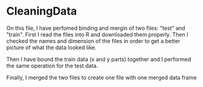 # CleaningData
On this file, I have perfomed binding and mergin of two files: "test" and "train".
First I read the files into R and downloaded them properly. Then I checked the names and dimension of the files in order
to get a better picture of what the data looked like.

Then I have bound the train data (x and y parts) together and I performed the same operation for the test data.

Finally, I merged the two files to create one file with one merged data frame
